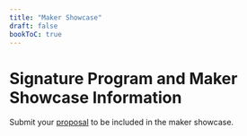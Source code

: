 ```yaml
---
title: "Maker Showcase"
draft: false
bookToC: true
---
```

# Signature Program and Maker Showcase Information

Submit your [proposal](https://docs.google.com/forms/d/e/1FAIpQLScTU7Fhc63kHMou22h8nrgEhh0OfD907QYblK5nc3mAzFDNGg/viewform) to be included in the maker showcase.

